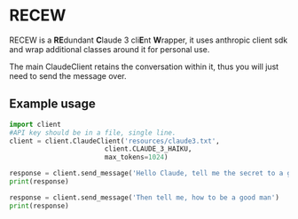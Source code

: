 # RECEW

RECEW is a **RE**dundant **C**laude 3 cli**E**nt **W**rapper, it uses anthropic client sdk and wrap additional classes around it for personal use.

The main ClaudeClient retains the conversation within it, thus you will just need to send the message over.

## Example usage

```python
import client
#API key should be in a file, single line.
client = client.ClaudeClient('resources/claude3.txt', 
                        client.CLAUDE_3_HAIKU,
                        max_tokens=1024)

response = client.send_message('Hello Claude, tell me the secret to a good life.')
print(response)

response = client.send_message('Then tell me, how to be a good man')
print(response)

```